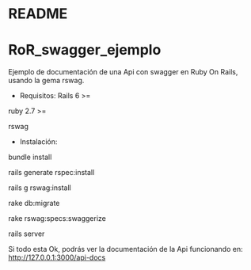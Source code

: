 # README
# RoR_swagger_ejemplo

Ejemplo de documentación de una Api con swagger en Ruby On Rails, usando la gema rswag.

* Requisitos:
Rails 6 >=

ruby  2.7 >=

rswag



* Instalación:

bundle install

rails generate rspec:install

rails g rswag:install

rake db:migrate

rake rswag:specs:swaggerize

rails server

Si todo esta Ok, podrás ver la documentación de la Api funcionando en: http://127.0.0.1:3000/api-docs

